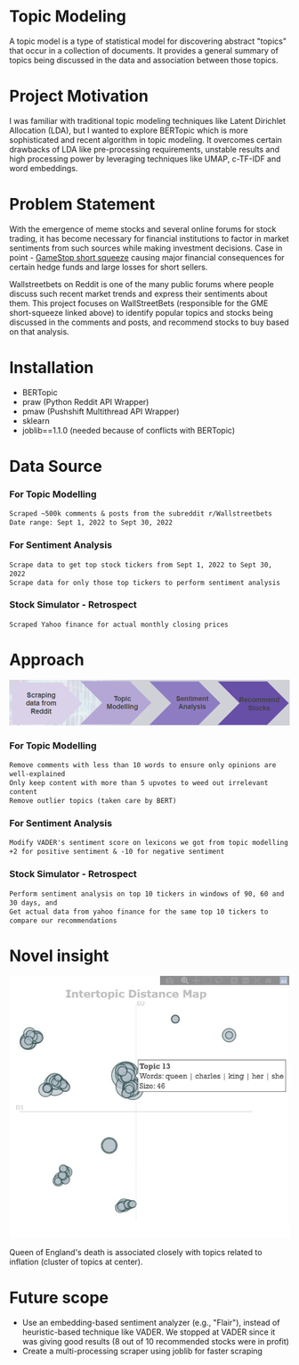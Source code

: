 # Topic Modeling

A topic model is a type of statistical model for discovering abstract "topics" that occur in a collection of documents. It provides a general summary of topics being discussed in the data and association between those topics.

# Project Motivation

I was familiar with traditional topic modeling techniques like Latent Dirichlet Allocation (LDA), but I wanted to explore BERTopic which is more sophisticated and recent algorithm in topic modeling. It overcomes certain drawbacks of LDA like pre-processing requirements, unstable results and high processing power by leveraging techniques like UMAP, c-TF-IDF and word embeddings.

# Problem Statement

With the emergence of meme stocks and several online forums for stock trading, it has become necessary for financial institutions to factor in market sentiments from such sources while making investment decisions. Case in point - [GameStop short squeeze](https://en.wikipedia.org/wiki/GameStop_short_squeeze) causing major financial consequences for certain hedge funds and large losses for short sellers.

Wallstreetbets on Reddit is one of the many public forums where people discuss such recent market trends and express their sentiments about them.
This project focuses on WallStreetBets (responsible for the GME short-squeeze linked above) to identify popular topics and stocks being discussed in the comments and posts, and recommend stocks to buy based on that analysis.

# Installation

* BERTopic
* praw (Python Reddit API Wrapper)
* pmaw (Pushshift Multithread API Wrapper)
* sklearn
* joblib==1.1.0 (needed because of conflicts with BERTopic)

# Data Source

### For Topic Modelling
	Scraped ~500k comments & posts from the subreddit r/Wallstreetbets
	Date range: Sept 1, 2022 to Sept 30, 2022
### For Sentiment Analysis
	Scrape data to get top stock tickers from Sept 1, 2022 to Sept 30, 2022
	Scrape data for only those top tickers to perform sentiment analysis
### Stock Simulator - Retrospect
	Scraped Yahoo finance for actual monthly closing prices 

# Approach

![image](images/roadmap.png)

### For Topic Modelling
	Remove comments with less than 10 words to ensure only opinions are well-explained
	Only keep content with more than 5 upvotes to weed out irrelevant content
	Remove outlier topics (taken care by BERT)
### For Sentiment Analysis
	Modify VADER's sentiment score on lexicons we got from topic modelling
	+2 for positive sentiment & -10 for negative sentiment
### Stock Simulator - Retrospect
	Perform sentiment analysis on top 10 tickers in windows of 90, 60 and 30 days, and 
	Get actual data from yahoo finance for the same top 10 tickers to compare our recommendations

# Novel insight

![image](images/intertopic_distance_map.jpg)

Queen of England's death is associated closely with topics related to inflation (cluster of topics at center).

# Future scope

* Use an embedding-based sentiment analyzer (e.g., "Flair"), instead of heuristic-based technique like VADER. We stopped at VADER since it was giving good results (8 out of 10 recommended stocks were in profit)
* Create a multi-processing scraper using joblib for faster scraping
